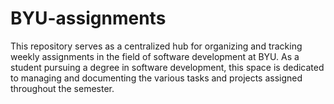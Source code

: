 # BYU-assignments
This repository serves as a centralized hub for organizing and tracking weekly assignments in the field of software development at BYU. As a student pursuing a degree in software development, this space is dedicated to managing and documenting the various tasks and projects assigned throughout the semester.
